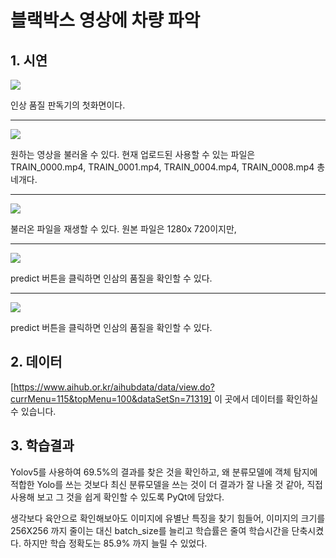 # 블랙박스 영상에 차량 파악

## 1. 시연

<img src="https://github.com/bloodmage1/Detection-in-blackbox
/blob/main/Demonstration/first_capture.png"/>

인상 품질 판독기의 첫화면이다.

---
<img src="https://github.com/bloodmage1/Detection-in-blackbox
/blob/main/Demonstration/load_file.png"/>

원하는 영상을 불러올 수 있다. 현재 업로드된 사용할 수 있는 파일은 TRAIN_0000.mp4, TRAIN_0001.mp4, TRAIN_0004.mp4, TRAIN_0008.mp4 총 네개다. 

---

<img src="https://github.com/bloodmage1/Detection-in-blackbox
/blob/main/Demonstration/Original_video_play.png"/>

불러온 파일을 재생할 수 있다. 원본 파일은 1280x 720이지만, 

---

<img src="https://github.com/bloodmage1/Detection-in-blackbox
/blob/main/Demonstration/first_capture.png"/>

predict 버튼을 클릭하면 인삼의 품질을 확인할 수 있다.

---
<img src="https://github.com/bloodmage1/Detection-in-blackbox
/blob/main/Demonstration/first_capture.png"/>

predict 버튼을 클릭하면 인삼의 품질을 확인할 수 있다.



## 2. 데이터
[https://www.aihub.or.kr/aihubdata/data/view.do?currMenu=115&topMenu=100&dataSetSn=71319] 이 곳에서 데이터를 확인하실 수 있습니다.


## 3. 학습결과

Yolov5를 사용하여 69.5%의 결과를 찾은 것을 확인하고, 왜 분류모델에 객체 탐지에 적합한 Yolo를 쓰는 것보다 최신 분류모델을 쓰는 것이 더 결과가 잘 나올 것 같아, 직접 사용해 보고 그 것을 쉽게 확인할 수 있도록 PyQt에 담았다.

생각보다 육안으로 확인해보아도 이미지에 유별난 특징을 찾기 힘들어, 이미지의 크기를 256X256 까지 줄이는 대신 batch_size를 늘리고 학습률은 줄여 학습시간을 단축시켰다. 하지만 학습 정확도는 85.9% 까지 늘릴 수 있었다.
